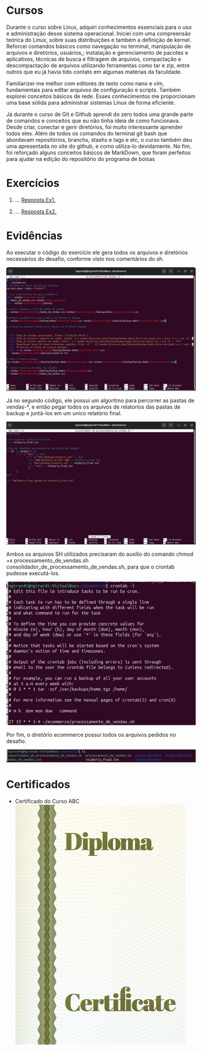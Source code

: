 # Cursos
Durante o curso sobre Linux, adquiri conhecimentos essenciais para o uso e administração desse sistema operacional. Iniciei com uma compreensão teórica do Linux, sobre suas distribuições e também a definição de kernel. Reforcei comandos básicos como navegação no terminal, manipulação de arquivos e diretórios, usuários,; instalação e gerenciamento de pacotes e aplicativos, técnicas de busca e filtragem de arquivos, compactação e descompactação de arquivos utilizando ferramentas como tar e zip, entre outros que eu já havia tido contato em algumas matérias da faculdade.

Familiarizei-me melhor com editores de texto como nano e vim, fundamentais para editar arquivos de configuração e scripts. Também explorei conceitos básicos de rede.  Esses conhecimentos me proporcionam uma base sólida para administrar sistemas Linux de forma eficiente.

Já durante o curso de Git e Github aprendi do zero todos uma grande parte de comandos e conceitos que eu não tinha ideia de como funcionava. Desde criar, conectar e gerir diretórios, foi muito interessante aprender todos eles. Além de todos os comandos do terminal git bash que abordavam repositórios, branchs, stashs e tags e etc, o curso também deu uma apresentada no site do github, e como utiliza-lo devidamente. No fim, foi reforçado alguns conceitos básicos de MarkDown, que foram perfeitos para ajudar na edição do repositório do programa de bolsas

# Exercícios


1. ...
[Resposta Ex1.](exercicios/ex1.txt)


2. ...
[Resposta Ex2.](exercicios/ex2.txt)




# Evidências


Ao executar o código do exercício ele gera todos os arquivos e diretórios necessários do desafio, conforme visto nos comentários do sh. 


![Evidencia 1](evidencias/NanoProcessamento_de_vendas.sh.jpeg)

Já no segundo código, ele possui um algoritmo para percorrer as pastas de vendas-*, e então pegar todos os arquivos de relatorios das pastas de backup e juntá-los em um unico relatório final.

![Evidencia 2](evidencias/NanoConsolidador.jpeg)

Ambos os arquivos SH utilizados precisaram do auxílio do comando chmod +x processamento_de_vendas.sh consolidador_de_processamento_de_vendas.sh, para que o crontab pudesse executá-los.

![Evidencia 3](evidencias/crontab.jpeg)

Por fim, o diretório ecommerce possui todos os arquivos pedidos no desafio.

![Evidencia 4](evidencias/ecommerce.jpeg)

# Certificados


- Certificado do Curso ABC
![Curso ABC](certificados/sample.png)


